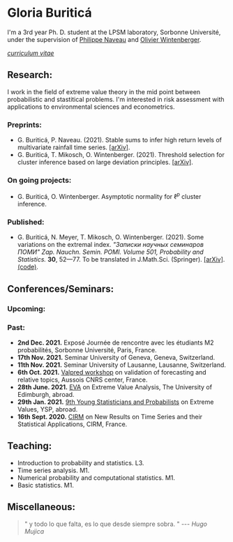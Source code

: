 # Gloria Buriticá

I'm a 3rd year Ph. D. student at the LPSM laboratory, Sorbonne Université, under the supervision of [Philippe Naveau](https://www.lsce.ipsl.fr/Phocea/Pisp/visu.php?id=176&uid=naveau) and [Olivier Wintenberger](http://wintenberger.fr).

[*curriculum vitae*](https://github.com/GBuritica/GBuritica.github.io/files/7269087/CV_BURITICA.pdf)

## Research: 

I work in the field of extreme value theory in the mid point between probabilistic and stastitical problems. 
I'm interested in risk assessment with applications to environmental sciences and econometrics.


### Preprints:
- G. Buriticá, P. Naveau. (2021). Stable sums to infer high return levels of  multivariate rainfall time series. [[arXiv]](https://arxiv.org/abs/2112.02878).
- G. Buriticá, T. Mikosch, O. Wintenberger. (2021). Threshold selection for cluster inference based on large deviation principles. [[arXiv]](https://arxiv.org/abs/2106.12822).

### On going projects: 
- G. Buriticá, O. Wintenberger. Asymptotic normality for $\ell^p$ cluster inference. 
  
### Published:
- G. Buriticá, N. Meyer, T. Mikosch, O. Wintenberger. (2021). Some variations on the extremal index. *"Записки научных семинаров ПОМИ"
Zap. Nauchn. Semin. POMI. Volume 501, Probability and Statistics.* **30**, 52—77. To be translated in J.Math.Sci. (Springer). [[arXiv]](https://arxiv.org/abs/2106.05117). [(code)](https://github.com/GBuritica/extremal_index).

## Conferences/Seminars:
### Upcoming:

### Past:
  - **2nd Dec. 2021.** Exposé Journée de rencontre avec les étudiants M2 probabilités, Sorbonne Université, Paris, France.
  - **17th Nov. 2021.** Seminar University of Geneva, Geneva, Switzerland. 
  - **11th Nov. 2021.** Seminar University of Lausanne, Lausanne, Switzerland. 
  - **6th Oct. 2021.** [Valpred workshop](http://wintenberger.fr/VALPRED.html) on validation of forecasting and relative topics, Aussois CNRS center, France. 
  - **28th June. 2021.** [EVA](https://media.ed.ac.uk/media/Gloria+Buritica+EVA+Talk+Preview+/1_0000cuby) on Extreme Value Analysis, The University of Edimburgh, abroad.
  - **29th Jan. 2021.** [9th Young Statisticians and Probabilists](https://www.google.com/url?sa=t&rct=j&q=&esrc=s&source=web&cd=&ved=2ahUKEwjJ2b3z16nzAhUN_BQKHWTsCkIQFnoECAUQAQ&url=https%3A%2F%2Fwww.sfds.asso.fr%2Fsdoc-7795-2d13627f800bd259e637c0c74d6547b4-ysp2021fr.pdf&usg=AOvVaw1ncxF0EdsrZUL6PoZKrMi7) on Extreme Values, YSP, abroad.
  - **16th Sept. 2020.** [CIRM](https://conferences.cirm-math.fr/2233.html) on New Results on Time Series and their Statistical Applications, CIRM, France.

## Teaching:
  - Introduction to probability and statistics. L3.
  - Time series analysis. M1.
  - Numerical probability and computational statistics. M1.
  - Basic statistics. M1.
  
## Miscellaneous:
<blockquote>
" y todo lo que falta,
 es lo que desde siempre sobra. "
--- <cite>Hugo Mujica</cite>
</blockquote>
